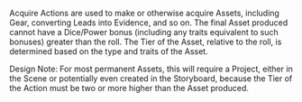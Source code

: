 Acquire Actions are used to make or otherwise acquire Assets, including Gear, converting Leads into Evidence, and so on. The final Asset produced cannot have a Dice/Power bonus (including any traits equivalent to such bonuses) greater than the roll. The Tier of the Asset, relative to the roll, is determined based on the type and traits of the Asset. 

Design Note:
For most permanent Assets, this will require a Project, either in the Scene or potentially even created in the Storyboard, because the Tier of the Action must be two or more higher than the Asset produced.